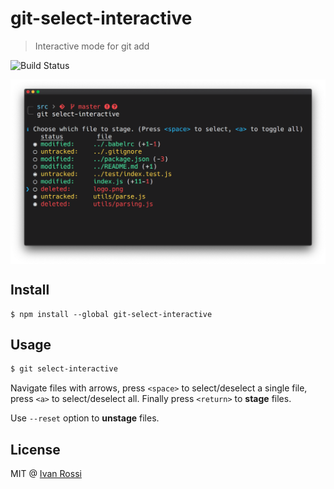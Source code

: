 # git-select-interactive

> Interactive mode for git add

![Build Status](https://github.com/ivanross/git-select-interactive/workflows/Test/badge.svg)

<img align="middle" src="docs/git-select-interactive.png"  />

## Install

```
$ npm install --global git-select-interactive
```

## Usage

```bash
$ git select-interactive
```

Navigate files with arrows, press `<space>` to select/deselect a single file, press `<a>` to select/deselect all. Finally press `<return>` to **stage** files.

Use `--reset` option to **unstage** files.

## License

MIT @ [Ivan Rossi](https://github.com/ivanross)

